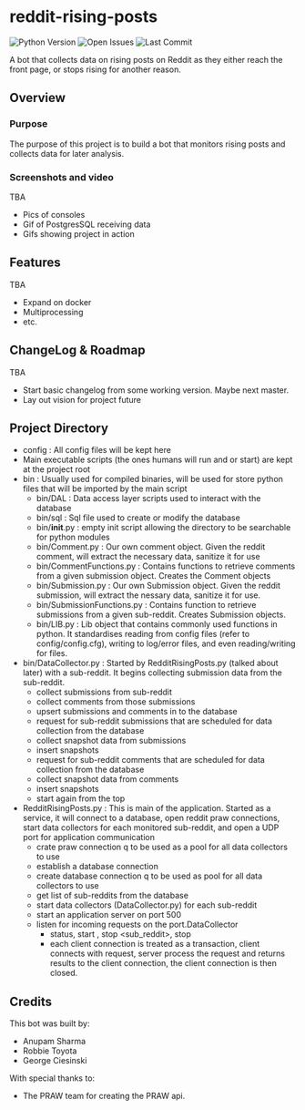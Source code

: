 # reddit-rising-posts
<!-- To update the below, alter the version number in the below url: Python-version-blue  -->
![Python Version](https://img.shields.io/badge/Python-3.8-blue)
![Open Issues](https://img.shields.io/github/issues/GeorgeCiesinski/reddit-rising-posts)
![Last Commit](https://img.shields.io/github/last-commit/georgeciesinski/reddit-rising-posts)

A bot that collects data on rising posts on Reddit as they either reach the front page, or stops rising for another reason. 

## Overview

### Purpose

The purpose of this project is to build a bot that monitors rising posts and collects
data for later analysis. 

### Screenshots and video

TBA

- Pics of consoles
- Gif of PostgresSQL receiving data
- Gifs showing project in action

## Features

TBA

- Expand on docker
- Multiprocessing
- etc.

## ChangeLog & Roadmap

TBA

- Start basic changelog from some working version. Maybe next master.
- Lay out vision for project future

## Project Directory

- config : All config files will be kept here
- Main executable scripts (the ones humans will run and or start) are kept at the project root
- bin : Usually used for compiled binaries, will be used for store python files that will be imported by the main script
  - bin/DAL : Data access layer scripts used to interact with the database
  - bin/sql : Sql file used to create or modify the database
  - bin/__init__.py : empty init script allowing the directory to be searchable for python modules
  - bin/Comment.py : Our own comment object. Given the reddit comment, will extract the necessary data, sanitize it for use
  - bin/CommentFunctions.py : Contains functions to retrieve comments from a given submission object. Creates the Comment objects
  - bin/Submission.py : Our own Submission object. Given the reddit submission, will extract the nessary data, sanitize it for use.
  - bin/SubmissionFunctions.py : Contains function to retrieve submissions from a given sub-reddit. Creates Submission objects.
  - bin/LIB.py : Lib object that contains commonly used functions in python. It standardises reading from config files (refer to config/config.cfg), writing to log/error files, and even reading/writing for files.
- bin/DataCollector.py : Started by RedditRisingPosts.py (talked about later) with a sub-reddit. It begins collecting submission data from the sub-reddit.
  - collect submissions from sub-reddit
  - collect comments from those submissions
  - upsert submissions and comments in to the database
  - request for sub-reddit submissions that are scheduled for data collection from the database
  - collect snapshot data from submissions
  - insert snapshots
  - request for sub-reddit comments that are scheduled for data collection from the database
  - collect snapshot data from comments
  - insert snapshots
  - start again from the top
- RedditRisingPosts.py : This is main of the application. Started as a service, it will connect to a database, open reddit praw connections, start data collectors for each monitored sub-reddit, and open a UDP port for application communication
  - crate praw connection q to be used as a pool for all data collectors to use
  - establish a database connection
  - create database connection q to be used as pool for all data collectors to use
  - get list of sub-reddits from the database
  - start data collectors (DataCollector.py) for each sub-reddit
  - start an application server on port 500
  - listen for incoming requests on the port.DataCollector
    - status, start <sub-reddit>, stop <sub_reddit>, stop
    - each client connection is treated as a transaction, client connects with request, server process the request and returns results to the client connection, the client connection is then closed.
            
## Credits

This bot was built by: 
- Anupam Sharma
- Robbie Toyota
- George Ciesinski  

With special thanks to: 
- The PRAW team for creating the PRAW api. 
